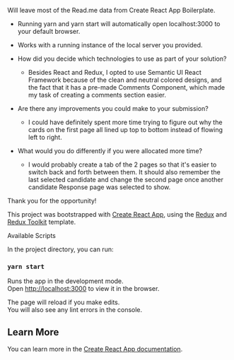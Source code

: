 Will leave most of the Read.me data from Create React App Boilerplate.
- Running yarn and yarn start will automatically open localhost:3000 to your default browser.
- Works with a running instance of the local server you provided.

- How did you decide which technologies to use as part of your solution?
  - Besides React and Redux, I opted to use Semantic UI React Framework because of the clean and neutral colored designs, and the fact that it has a pre-made Comments Component, which made my task of creating a comments section easier.
- Are there any improvements you could make to your submission?
  - I could have definitely spent more time trying to figure out why the cards on the first page all lined up top to bottom instead of flowing left to right.
- What would you do differently if you were allocated more time?
  - I would probably create a tab of the 2 pages so that it's easier to switch back and forth between them. It should also remember the last selected candidate and change the second page once another candidate Response page was selected to show.

Thank you for the opportunity!

This project was bootstrapped with [Create React App](https://github.com/facebook/create-react-app), using the [Redux](https://redux.js.org/) and [Redux Toolkit](https://redux-toolkit.js.org/) template.

 Available Scripts

In the project directory, you can run:

### `yarn start`

Runs the app in the development mode.<br />
Open [http://localhost:3000](http://localhost:3000) to view it in the browser.

The page will reload if you make edits.<br />
You will also see any lint errors in the console.

## Learn More

You can learn more in the [Create React App documentation](https://facebook.github.io/create-react-app/docs/getting-started).


